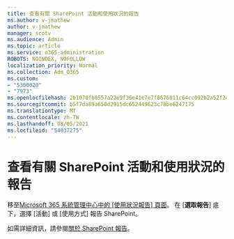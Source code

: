 ```yaml
---
title: 查看有關 SharePoint 活動和使用狀況的報告
ms.author: v-jmathew
author: v-jmathew
manager: scotv
ms.audience: Admin
ms.topic: article
ms.service: o365-administration
ROBOTS: NOINDEX, NOFOLLOW
localization_priority: Normal
ms.collection: Adm_O365
ms.custom:
- "5300020"
- "7973"
ms.openlocfilehash: 2b1070fb8557a22e9f36e41e7e7f8676011c64cc092b2a52f24339b49df41453
ms.sourcegitcommit: b5f7da89a650d2915dc652449623c78be6247175
ms.translationtype: MT
ms.contentlocale: zh-TW
ms.lasthandoff: 08/05/2021
ms.locfileid: "54037275"
---
```

# <a name="view-reports-on-sharepoint-activity-and-usage"></a>查看有關 SharePoint 活動和使用狀況的報告

移至[Microsoft 365 系統管理中心中的 [使用狀況報告] 頁面](https://admin.microsoft.com/AdminPortal/Home)。 在 [**選取報告**] 底下，選擇 [活動] 或 [使用方式] 報告 SharePoint。

如需詳細資訊，請參閱[關於 SharePoint 報告](https://go.microsoft.com/fwlink/?linkid=875240)。
